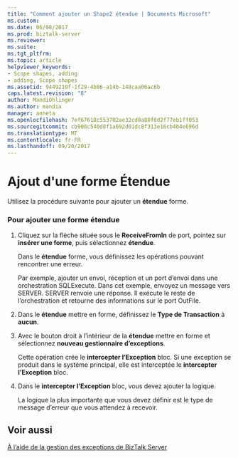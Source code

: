 ```yaml
---
title: "Comment ajouter un Shape2 étendue | Documents Microsoft"
ms.custom: 
ms.date: 06/08/2017
ms.prod: biztalk-server
ms.reviewer: 
ms.suite: 
ms.tgt_pltfrm: 
ms.topic: article
helpviewer_keywords:
- Scope shapes, adding
- adding, Scope shapes
ms.assetid: 9449210f-1f29-4b86-a14b-148caa06ac6b
caps.latest.revision: "8"
author: MandiOhlinger
ms.author: mandia
manager: anneta
ms.openlocfilehash: 7ef67618c553702ae32cd0a88f6d2f77eb1ff053
ms.sourcegitcommit: cb908c540d8f1a692d01dc8f313e16cb4b4e696d
ms.translationtype: MT
ms.contentlocale: fr-FR
ms.lasthandoff: 09/20/2017
---
```

# <a name="how-to-add-a-scope-shape"></a>Ajout d'une forme Étendue
Utilisez la procédure suivante pour ajouter un **étendue** forme.  
  
### <a name="to-add-a-scope-shape"></a>Pour ajouter une forme étendue  
  
1.  Cliquez sur la flèche située sous le **ReceiveFromIn** de port, pointez sur **insérer une forme**, puis sélectionnez **étendue**.  
  
     Dans le **étendue** forme, vous définissez les opérations pouvant rencontrer une erreur.  
  
     Par exemple, ajouter un envoi, réception et un port d’envoi dans une orchestration SQLExecute. Dans cet exemple, envoyez un message vers SERVER. SERVER renvoie une réponse. Il exécute le reste de l’orchestration et retourne des informations sur le port OutFile.  
  
2.  Dans le **étendue** mettre en forme, définissez le **Type de Transaction** à **aucun**.  
  
3.  Avec le bouton droit à l’intérieur de la **étendue** mettre en forme et sélectionnez **nouveau gestionnaire d’exceptions**.  
  
     Cette opération crée le **intercepter l’Exception** bloc. Si une exception se produit dans le système principal, elle est interceptée le **intercepter l’Exception** bloc.  
  
4.  Dans le **intercepter l’Exception** bloc, vous devez ajouter la logique.  
  
     La logique la plus importante que vous devez définir est le type de message d’erreur que vous attendez à recevoir.  
  
## <a name="see-also"></a>Voir aussi  
 [À l’aide de la gestion des exceptions de BizTalk Server](../core/using-biztalk-server-exception-handling3.md)